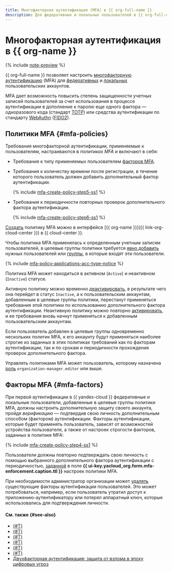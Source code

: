 ```yaml
---
title: Многофакторная аутентификация (MFA) в {{ org-full-name }}
description: Для федеративных и локальных пользователей в {{ org-full-name }} вы можете настроить MFA — многофакторную аутентификацию, позволяющую повысить уровень защищенности учетных записей таких пользователей.
---
```


# Многофакторная аутентификация в {{ org-name }}

{% include [note-preview](../../_includes/note-preview.md) %}

{{ org-full-name }} позволяет настроить [многофакторную аутентификацию](https://ru.wikipedia.org/wiki/Многофакторная_аутентификация) (MFA) для [федеративных](../../iam/concepts/users/accounts.md#saml-federation) и [локальных](../../iam/concepts/users/accounts.md#local) пользовательских аккаунтов.

MFA дает возможность повысить степень защищенности учетных записей пользователей за счет использования в процессе аутентификации в дополнение к паролю еще одного фактора — одноразового кода (стандарт [TOTP](https://ru.wikipedia.org/wiki/TOTP)) или средства аутентификации по стандарту [WebAuthn](https://en.wikipedia.org/wiki/WebAuthn) ([FIDO2](https://en.wikipedia.org/wiki/FIDO_Alliance#FIDO2)).

## Политики MFA {#mfa-policies}

Требования многофакторной аутентификации, применяемые к пользователям, настраиваются в _политиках MFA_ и включают в себя:
* Требования к типу применяемых пользователем [факторов MFA](#mfa-factors).
* Требования к количеству времени после регистрации, в течение которого пользователь должен добавить дополнительный фактор аутентификации.

    {% include [mfa-create-policy-step5-ss1](../../_includes/organization/mfa-create-policy-step5-ss1.md) %}

* Требования к периодичности повторных проверок дополнительного фактора аутентификации.

    {% include [mfa-create-policy-step6-ss1](../../_includes/organization/mfa-create-policy-step6-ss1.md) %}

[Создать](../operations/mfa/create-policy.md) политику MFA можно в интерфейсе [{{ org-name }}]({{ link-org-cloud-center }}) в {{ cloud-center }}.

Чтобы политика MFA применялась к определенным учетным записям пользователей, в целевые группы политики требуется [явно добавить](../operations/mfa/add-users.md) нужных пользователей или [группы](./groups.md), в которые входят эти пользователи.

{% include [mfa-policy-applications-acc-type-notice](../../_includes/organization/mfa-policy-applications-acc-type-notice.md) %}

Политика MFA может находиться в активном (`Active`) и неактивном (`Inactive`) статусе. 

Активную политику можно временно [деактивировать](../operations/mfa/deactivate-reactivate-policy.md#deactivate-policy), в результате чего она перейдет в статус `Inactive`, а к пользовательским аккаунтам, добавленным в целевые группы политики, перестанут применяться требования этой политики по использованию дополнительного фактора аутентификации. Неактивную политику можно повторно [активировать](../operations/mfa/deactivate-reactivate-policy.md#reactivate-policy), и ее требования вновь начнут применяться к добавленным пользовательским аккаунтам.

Если пользователь добавлен в целевые группы одновременно нескольких политик MFA, к его аккаунту будут применяться наиболее строгие из заданных в этих политиках требований как по факторам аутентификации, так и по срокам и периодичности прохождения проверок дополнительного фактора.

Управлять политиками MFA может пользователь, которому назначена [роль](../security/index.md#organization-manager-editor) `organization-manager.editor` или выше.

## Факторы MFA {#mfa-factors}

При первой аутентификации в {{ yandex-cloud }} федеративные и локальные пользователи, добавленные в целевые группы политики MFA, должны настроить дополнительную защиту своего аккаунта, пройдя _верификацию_ — подтвердив свою личность дополнительным способом (фактором) аутентификации. Факторы аутентификации, которые будет применять пользователь, зависят от возможностей устройства пользователя, а также от настроек строгости факторов, заданных в политике MFA:

{% include [mfa-create-policy-step4-ss1](../../_includes/organization/mfa-create-policy-step4-ss1.md) %}

Пользователи должны повторно подтверждать свою личность с помощью выбранного дополнительного фактора аутентификации с периодичностью, [заданной](../operations/mfa/create-policy.md) в поле **{{ ui-key.yacloud_org.form.mfa-enforcement.caption.ttl }}** настроек политики MFA.

При необходимости администратор организации может [удалять](../operations/mfa/manage-verification.md#remove-mfa-factor) существующие факторы аутентификации пользователей. Это может потребоваться, например, если пользователь утратил доступ к приложению-аутентификатору или потерял аппаратный ключ, которые использовались для подтверждения личности.

#### См. также {#see-also}

* [{#T}](../operations/mfa/create-policy.md)
* [{#T}](../operations/mfa/update-policy.md)
* [{#T}](../operations/mfa/add-users.md)
* [{#T}](../operations/mfa/deactivate-reactivate-policy.md)
* [{#T}](../operations/mfa/delete-policy.md)
* [{#T}](../operations/mfa/manage-verification.md)
* [Двухфакторная аутентификация: защита от взлома в эпоху цифровых угроз](https://yandex.cloud/ru/blog/2fa)
